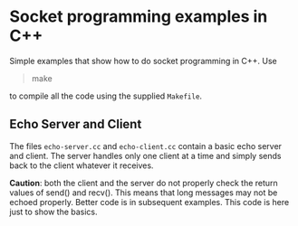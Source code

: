 # Socket programming examples in C++

Simple examples that show how to do socket programming in C++. Use

> make

to compile all the code using the supplied `Makefile`.

## Echo Server and Client

The files `echo-server.cc` and `echo-client.cc` contain a basic echo
server and client. The server handles only one client at a time and
simply sends back to the client whatever it receives.

**Caution**: both the client and the server do not properly check the
return values of send() and recv(). This means that long messages may
not be echoed properly. Better code is in subsequent examples. This code
is here just to show the basics.




